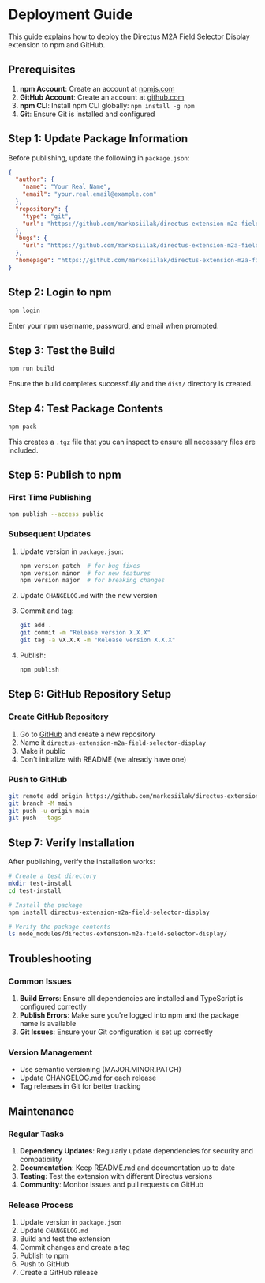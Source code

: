 # Deployment Guide

This guide explains how to deploy the Directus M2A Field Selector Display extension to npm and GitHub.

## Prerequisites

1. **npm Account**: Create an account at [npmjs.com](https://www.npmjs.com)
2. **GitHub Account**: Create an account at [github.com](https://github.com)
3. **npm CLI**: Install npm CLI globally: `npm install -g npm`
4. **Git**: Ensure Git is installed and configured

## Step 1: Update Package Information

Before publishing, update the following in `package.json`:

```json
{
  "author": {
    "name": "Your Real Name",
    "email": "your.real.email@example.com"
  },
  "repository": {
    "type": "git",
    "url": "https://github.com/markosiilak/directus-extension-m2a-field-selector-display.git"
  },
  "bugs": {
    "url": "https://github.com/markosiilak/directus-extension-m2a-field-selector-display/issues"
  },
  "homepage": "https://github.com/markosiilak/directus-extension-m2a-field-selector-display#readme"
}
```

## Step 2: Login to npm

```bash
npm login
```

Enter your npm username, password, and email when prompted.

## Step 3: Test the Build

```bash
npm run build
```

Ensure the build completes successfully and the `dist/` directory is created.

## Step 4: Test Package Contents

```bash
npm pack
```

This creates a `.tgz` file that you can inspect to ensure all necessary files are included.

## Step 5: Publish to npm

### First Time Publishing

```bash
npm publish --access public
```

### Subsequent Updates

1. Update version in `package.json`:
   ```bash
   npm version patch  # for bug fixes
   npm version minor  # for new features
   npm version major  # for breaking changes
   ```

2. Update `CHANGELOG.md` with the new version

3. Commit and tag:
   ```bash
   git add .
   git commit -m "Release version X.X.X"
   git tag -a vX.X.X -m "Release version X.X.X"
   ```

4. Publish:
   ```bash
   npm publish
   ```

## Step 6: GitHub Repository Setup

### Create GitHub Repository

1. Go to [GitHub](https://github.com) and create a new repository
2. Name it `directus-extension-m2a-field-selector-display`
3. Make it public
4. Don't initialize with README (we already have one)

### Push to GitHub

```bash
git remote add origin https://github.com/markosiilak/directus-extension-m2a-field-selector-display.git
git branch -M main
git push -u origin main
git push --tags
```

## Step 7: Verify Installation

After publishing, verify the installation works:

```bash
# Create a test directory
mkdir test-install
cd test-install

# Install the package
npm install directus-extension-m2a-field-selector-display

# Verify the package contents
ls node_modules/directus-extension-m2a-field-selector-display/
```

## Troubleshooting

### Common Issues

1. **Build Errors**: Ensure all dependencies are installed and TypeScript is configured correctly
2. **Publish Errors**: Make sure you're logged into npm and the package name is available
3. **Git Issues**: Ensure your Git configuration is set up correctly

### Version Management

- Use semantic versioning (MAJOR.MINOR.PATCH)
- Update CHANGELOG.md for each release
- Tag releases in Git for better tracking

## Maintenance

### Regular Tasks

1. **Dependency Updates**: Regularly update dependencies for security and compatibility
2. **Documentation**: Keep README.md and documentation up to date
3. **Testing**: Test the extension with different Directus versions
4. **Community**: Monitor issues and pull requests on GitHub

### Release Process

1. Update version in `package.json`
2. Update `CHANGELOG.md`
3. Build and test the extension
4. Commit changes and create a tag
5. Publish to npm
6. Push to GitHub
7. Create a GitHub release
